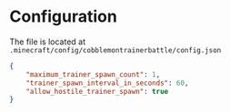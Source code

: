 # Configuration

The file is located at `.minecraft/config/cobblemontrainerbattle/config.json`

```json
{
    "maximum_trainer_spawn_count": 1,
    "trainer_spawn_interval_in_seconds": 60,
    "allow_hostile_trainer_spawn": true
}
```